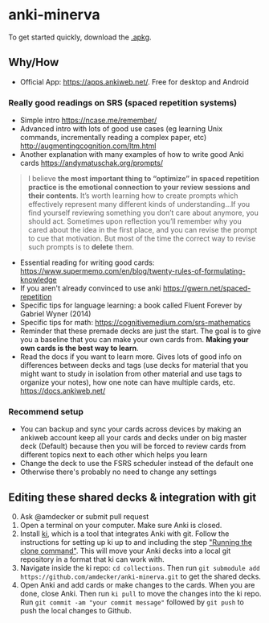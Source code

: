 # anki-minerva
To get started quickly, download the [.apkg](https://github.com/amdecker/anki-minerva/releases/tag/hcs). 

## Why/How
- Official App: https://apps.ankiweb.net/. Free for desktop and Android 
### Really good readings on SRS (spaced repetition systems)
- Simple intro https://ncase.me/remember/
- Advanced intro with lots of good use cases (eg learning Unix commands, incrementally reading a complex paper, etc) http://augmentingcognition.com/ltm.html
- Another explanation with many examples of how to write good Anki cards https://andymatuschak.org/prompts/
>I believe **the most important thing to “optimize” in spaced repetition practice is the emotional connection to your review sessions and their contents**. It’s worth learning how to create prompts which effectively represent many different kinds of understanding…If you find yourself reviewing something you don’t care about anymore, you should act. Sometimes upon reflection you’ll remember why you cared about the idea in the first place, and you can revise the prompt to cue that motivation. But most of the time the correct way to revise such prompts is to **delete** them.
- Essential reading for writing good cards: https://www.supermemo.com/en/blog/twenty-rules-of-formulating-knowledge
- If you aren't already convinced to use anki https://gwern.net/spaced-repetition 
- Specific tips for language learning: a book called Fluent Forever by Gabriel Wyner (2014)
- Specific tips for math: https://cognitivemedium.com/srs-mathematics
- Reminder that these premade decks are just the start. The goal is to give you a baseline that you can make your own cards from. **Making your own cards is the best way to learn**.
- Read the docs if you want to learn more. Gives lots of good info on differences between decks and tags (use decks for material that you might want to study in isolation from other material and use tags to organize your notes), how one note can have multiple cards, etc. https://docs.ankiweb.net/

### Recommend setup
- You can backup and sync your cards across devices by making an ankiweb account 
keep all your cards and decks under on big master deck (Default) because then you will be forced to review cards from different topics next to each other which helps you learn
- Change the deck to use the FSRS scheduler instead of the default one
- Otherwise there's probably no need to change any settings 

## Editing these shared decks & integration with git
0. Ask @amdecker or submit pull request
1. Open a terminal on your computer. Make sure Anki is closed. 
2. Install [ki](https://langfield.github.io/ki/), which is a tool that integrates Anki with git. Follow the instructions for setting up ki up to and including the step ["Running the clone command"](https://langfield.github.io/ki/#running-the-clone-command). This will move your Anki decks into a local git repository in a format that ki can work with.
3. Navigate inside the ki repo: `cd collections`. Then run `git submodule add https://github.com/amdecker/anki-minerva.git` to get the shared decks. 
4. Open Anki and add cards or make changes to the cards. When you are done, close Anki. Then run `ki pull` to move the changes into the ki repo. Run `git commit -am "your commit message"` followed by `git push` to push the local changes to Github. 
